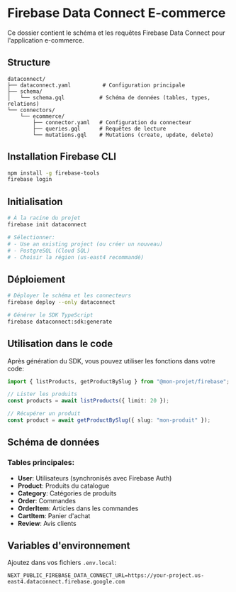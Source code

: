 # Firebase Data Connect E-commerce

Ce dossier contient le schéma et les requêtes Firebase Data Connect pour l'application e-commerce.

## Structure

```
dataconnect/
├── dataconnect.yaml          # Configuration principale
├── schema/
│   └── schema.gql           # Schéma de données (tables, types, relations)
└── connectors/
    └── ecommerce/
        ├── connector.yaml   # Configuration du connecteur
        ├── queries.gql      # Requêtes de lecture
        └── mutations.gql    # Mutations (create, update, delete)
```

## Installation Firebase CLI

```bash
npm install -g firebase-tools
firebase login
```

## Initialisation

```bash
# À la racine du projet
firebase init dataconnect

# Sélectionner:
# - Use an existing project (ou créer un nouveau)
# - PostgreSQL (Cloud SQL)
# - Choisir la région (us-east4 recommandé)
```

## Déploiement

```bash
# Déployer le schéma et les connecteurs
firebase deploy --only dataconnect

# Générer le SDK TypeScript
firebase dataconnect:sdk:generate
```

## Utilisation dans le code

Après génération du SDK, vous pouvez utiliser les fonctions dans votre code:

```typescript
import { listProducts, getProductBySlug } from "@mon-projet/firebase";

// Lister les produits
const products = await listProducts({ limit: 20 });

// Récupérer un produit
const product = await getProductBySlug({ slug: "mon-produit" });
```

## Schéma de données

### Tables principales:

- **User**: Utilisateurs (synchronisés avec Firebase Auth)
- **Product**: Produits du catalogue
- **Category**: Catégories de produits
- **Order**: Commandes
- **OrderItem**: Articles dans les commandes
- **CartItem**: Panier d'achat
- **Review**: Avis clients

## Variables d'environnement

Ajoutez dans vos fichiers `.env.local`:

```
NEXT_PUBLIC_FIREBASE_DATA_CONNECT_URL=https://your-project.us-east4.dataconnect.firebase.google.com
```
